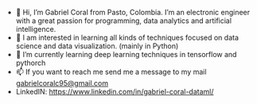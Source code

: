 - 👋 Hi, I’m Gabriel Coral from Pasto, Colombia.
     I’m an electronic engineer with a great passion for programming, data analytics and artificial intelligence. 
- 👀 I am interested in learning all kinds of techniques focused on data science and data visualization. (mainly in Python)
- 🌱 I’m currently learning deep learning techniques in tensorflow and pythorch
- 📫 If you want to reach me send me a message to my mail gabrielcoralc95@gmail.com
- LinkedIN: https://www.linkedin.com/in/gabriel-coral-dataml/

<!---
gabrielcoralc/gabrielcoralc is a ✨ special ✨ repository because its `README.md` (this file) appears on your GitHub profile.
You can click the Preview link to take a look at your changes.
--->

